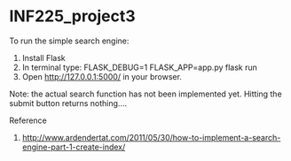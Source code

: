 # INF225_project3

To run the simple search engine: 
1. Install Flask
2. In terminal type: FLASK_DEBUG=1 FLASK_APP=app.py flask run
3. Open http://127.0.0.1:5000/ in your browser.

Note: the actual search function has not been implemented yet. Hitting the submit button returns nothing....

Reference
1. http://www.ardendertat.com/2011/05/30/how-to-implement-a-search-engine-part-1-create-index/
